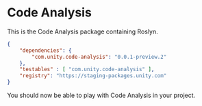 # Code Analysis

This is the Code Analysis package containing Roslyn.

```json
{
    "dependencies": {
        "com.unity.code-analysis": "0.0.1-preview.2"
    },
    "testables" : [ "com.unity.code-analysis" ],
    "registry": "https://staging-packages.unity.com"
}
```

You should now be able to play with Code Analysis in your project.
